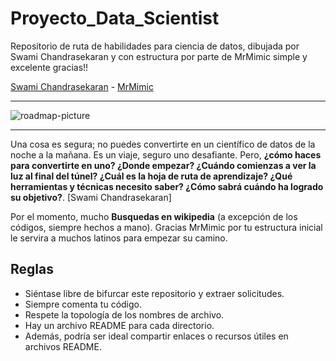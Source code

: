 # Proyecto_Data_Scientist

Repositorio  de ruta de habilidades para ciencia de datos, dibujada por Swami Chandrasekaran y con estructura por parte de MrMimic  simple y excelente gracias!!

[Swami Chandrasekaran](http://nirvacana.com/thoughts/becoming-a-data-scientist/) - 
[MrMimic](https://github.com/MrMimic/data-scientist-roadmap)
****

![roadmap-picture](http://nirvacana.com/thoughts/wp-content/uploads/2013/07/RoadToDataScientist1.png)

****

Una cosa es segura; no puedes convertirte en un científico de datos de la noche a la mañana. Es un viaje, seguro uno desafiante. Pero, __¿cómo haces para convertirte en uno? ¿Donde empezar? ¿Cuándo comienzas a ver la luz al final del túnel? ¿Cuál es la hoja de ruta de aprendizaje? ¿Qué herramientas y técnicas necesito saber? ¿Cómo sabrá cuándo ha logrado su objetivo?__. [Swami Chandrasekaran]

Por el momento, mucho __Busquedas en wikipedia__ (a excepción de los códigos, siempre hechos a mano). Gracias MrMimic por tu estructura inicial
le servira a muchos latinos para empezar su camino.

## Reglas

* Siéntase libre de bifurcar este repositorio y extraer solicitudes.
* Siempre comenta tu código.
* Respete la topología de los nombres de archivo.
* Hay un archivo README para cada directorio.
* Además, podría ser ideal compartir enlaces o recursos útiles en archivos README.


